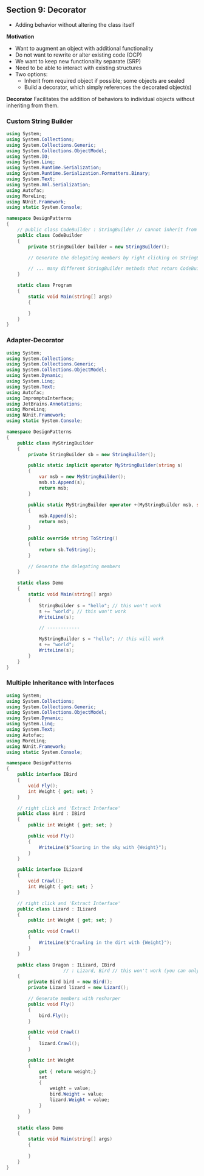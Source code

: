 ## **Section 9: Decorator**

* Adding behavior without altering the class itself

**Motivation**
* Want to augment an object with additional functionality
* Do not want to rewrite or alter existing code (OCP)
* We want to keep new functionality separate (SRP)
* Need to be able to interact with existing structures
* Two options:
    * Inherit from required object if possible; some objects are sealed
    * Build a decorator, which simply references the decorated object(s)

**Decorator**
Facilitates the addition of behaviors to individual objects without inheriting from them.

### **Custom String Builder**
```csharp
using System;
using System.Collections;
using System.Collections.Generic;
using System.Collections.ObjectModel;
using System.IO;
using System.Linq;
using System.Runtime.Serialization;
using System.Runtime.Serialization.Formatters.Binary;
using System.Text;
using System.Xml.Serialization;
using Autofac;
using MoreLinq;
using NUnit.Framework;
using static System.Console;

namespace DesignPatterns
{
    // public class CodeBuilder : StringBuilder // cannot inherit from a sealed class
    public class CodeBuilder
    {
        private StringBuilder builder = new StringBuilder();

        // Generate the delegating members by right clicking on StringBuilder

        // ... many different StringBuilder methods that return CodeBuilders
    }

    static class Program
    {
        static void Main(string[] args)
        {

        }
    }
}
```

### **Adapter-Decorator**
```csharp
using System;
using System.Collections;
using System.Collections.Generic;
using System.Collections.ObjectModel;
using System.Dynamic;
using System.Linq;
using System.Text;
using Autofac;
using ImpromptuInterface;
using JetBrains.Annotations;
using MoreLinq;
using NUnit.Framework;
using static System.Console;

namespace DesignPatterns
{
    public class MyStringBuilder
    {
        private StringBuilder sb = new StringBuilder();

        public static implicit operator MyStringBuilder(string s)
        {
            var msb = new MyStringBuilder();
            msb.sb.Append(s);
            return msb;
        }

        public static MyStringBuilder operator +(MyStringBuilder msb, string s)
        {
            msb.Append(s);
            return msb;
        }

        public override string ToString()
        {
            return sb.ToString();
        }

        // Generate the delegating members
    }

    static class Demo
    {
        static void Main(string[] args)
        {
            StringBuilder s = "hello"; // this won't work
            s += "world"; // this won't work
            WriteLine(s);

            // ------------

            MyStringBuilder s = "hello"; // this will work
            s += "world"; 
            WriteLine(s);
        }
    }
}
```

### **Multiple Inheritance with Interfaces**
```csharp
using System;
using System.Collections;
using System.Collections.Generic;
using System.Collections.ObjectModel;
using System.Dynamic;
using System.Linq;
using System.Text;
using Autofac;
using MoreLinq;
using NUnit.Framework;
using static System.Console;

namespace DesignPatterns
{
    public interface IBird
    {
        void Fly();
        int Weight { get; set; }
    }

    // right click and 'Extract Interface'
    public class Bird : IBird
    {
        public int Weight { get; set; }

        public void Fly()
        {
            WriteLine($"Soaring in the sky with {Weight}");
        }
    }

    public interface ILizard
    {
        void Crawl();
        int Weight { get; set; }
    }

    // right click and 'Extract Interface'
    public class Lizard : ILizard
    {
        public int Weight { get; set; }

        public void Crawl()
        {
            WriteLine($"Crawling in the dirt with {Weight}");
        }
    }

    public class Dragon : ILizard, IBird
                     // : Lizard, Bird // this won't work (you can only inherit from one)
    {
        private Bird bird = new Bird();
        private Lizard lizard = new Lizard();

        // Generate members with resharper
        public void Fly()
        {
            bird.Fly();
        }

        public void Crawl()
        {
            lizard.Crawl();
        }

        public int Weight 
        { 
            get { return weight;} 
            set
            {
                weight = value;
                bird.Weight = value;
                lizard.Weight = value;
            }
        }
    }

    static class Demo
    {
        static void Main(string[] args)
        {
            
        }
    }
}
```